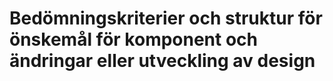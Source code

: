 # Bedömningskriterier och struktur för önskemål för komponent och ändringar eller utveckling av design
